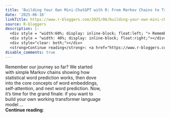 ```yaml
---
title: 'Building Your Own Mini-ChatGPT with R: From Markov Chains to Transformers!'
date: '2025-06-16'
linkTitle: https://www.r-bloggers.com/2025/06/building-your-own-mini-chatgpt-with-r-from-markov-chains-to-transformers/
source: R-bloggers
description: |-
  <div style = "width:60%; display: inline-block; float:left; "> Remember our journey so far? We started with simple Markov chains showing how statistical word prediction works, then dove into the core concepts of word embeddings, self-attention, and next word prediction. Now, it’s time for the grand finale: if you want to build your own working transformer language model ...</div>
  <div style = "width: 40%; display: inline-block; float:right;"></div>
  <div style="clear: both;"></div>
  <strong>Continue reading</strong>: <a href="https://www.r-bloggers.com/2025/06/building-your-own-mini-chatgpt-with-r ...
disable_comments: true
---
```

<div style = "width:60%; display: inline-block; float:left; "> Remember our journey so far? We started with simple Markov chains showing how statistical word prediction works, then dove into the core concepts of word embeddings, self-attention, and next word prediction. Now, it’s time for the grand finale: if you want to build your own working transformer language model ...</div>
<div style = "width: 40%; display: inline-block; float:right;"></div>
<div style="clear: both;"></div>
<strong>Continue reading</strong>: <a href="https://www.r-bloggers.com/2025/06/building-your-own-mini-chatgpt-with-r ...